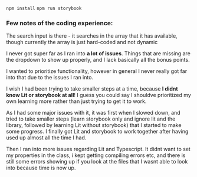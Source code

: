 `npm install`
`npm run storybook`

### Few notes of the coding experience:
The search input is there - it searches in the array that it has available, though currently the array is just hard-coded and not dynamic 

I never got super far as I ran into **a lot of issues**.
Things that are missing are the dropdown to show up properly, and I lack basically all the bonus points.

I wanted to prioritize functionality, however in general I never really got far into that due to the issues I ran into.

I wish I had been trying to take smaller steps at a time, because **I didnt know Lit or storybook at all**! I guess you could say I shouldve prioritized my own learning more rather than just trying to get it to work.

As I had some major issues with it, it was first when I slowed down, and tried to take smaller steps (learn storybook only and ignore lit and the library, followed by learning Lit without storybook) that I started to make some progress. I finally got Lit and storybook to work together after having used up almost all the time I had.

Then I ran into more issues regarding Lit and Typescript. It didnt want to set my properties in the class, i kept getting compiling errors etc, and there is still some errors showing up if you look at the files that I wasnt able to look into because time is now up.




